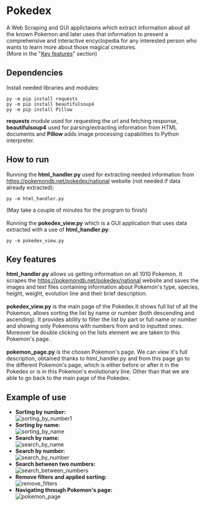 # Pokedex
A Web Scraping and GUI applictaions which extract information about all the known Pokemon and later uses that information to present a comprehensive and interactive encyclopedia for any interested person who wants to learn more about those magical creatures.<br />
(More in the "[Key features](#Key-features)" section)

## Dependencies
Install needed libraries and modules:
```
py -m pip install requests
py -m pip install beautifulsoup4
py -m pip install Pillow
```
**requests** module used for requesting the url and fetching response, **beautifulsoup4** used for parsing/extracting information from HTML documents and **Pillow** adds image processing capabilities to Python interpreter.

## How to run
Running the **html_handler.py** used for extracting needed information from https://pokemondb.net/pokedex/national website (not needed if data already extracted):
```
py -m html_handler.py
```
(May take a couple of minutes for the program to finish)
<br /><br />
Running the **pokedex_view.py** which is a GUI application that uses data extracted with a use of **html_handler.py**:
```
py -m pokedex_view.py
```
## Key features
**html_handler.py** allows us getting information on all 1010 Pokemon. It scrapes the https://pokemondb.net/pokedex/national website and saves the images and text files containing information about Pokemon's type, species, height, weight, evolution line and their brief description.<br /><br />
**pokedex_view.py** is the main page of the Pokedex.It shows full list of all the Pokemon, allows sorting the list by name or number (both descending and ascending). It provides ability to filter the list by part or full name or number and showing only Pokemons with numbers from and to inputted ones. Moreover be double clicking on the lists element we are taken to this Pokemon's page.<br /><br />
**pokemon_page.py** is the chosen Pokemon's page. We can view it's full description, obtained thanks to html_handler.py and from this page go to the different Pokemon's page, which is either before or after it in the Pokedex or is in this Pokemon's evolutionary line. Other than that we are able to go back to the main page of the Pokedex.
## Example of use
* **Sorting by number:**<br />
![sorting_by_number1](https://github.com/AdiJJ/Pokedex/assets/129506645/00207e07-d649-456d-84e2-b9f5b063722f)
* **Sorting by name:**<br />
![sorting_by_name](https://github.com/AdiJJ/Pokedex/assets/129506645/be798907-0e7b-4d01-9fc8-98e048e5edf7)
* **Search by name:**<br />
![search_by_name](https://github.com/AdiJJ/Pokedex/assets/129506645/49d179d1-e701-46b0-b0fd-4ef636bf46e8)
* **Search by number:**<br />
![search_by_number](https://github.com/AdiJJ/Pokedex/assets/129506645/fc82516c-f5cd-4d94-aa71-dd9c92d817d4)
* **Search between two numbers:**<br />
![search_between_numbers](https://github.com/AdiJJ/Pokedex/assets/129506645/43c665fa-4789-48b8-9a3f-1f91d2ce8adb)
* **Remove filters and applied sorting:**<br />
![remove_filters](https://github.com/AdiJJ/Pokedex/assets/129506645/15d0e057-917f-4278-8b7a-a71d7c3200ac)
* **Navigating through Pokemon's page:**<br />
![pokemon_page](https://github.com/AdiJJ/Pokedex/assets/129506645/da1633cf-6459-4ffd-b86a-3ee7141a8292)



